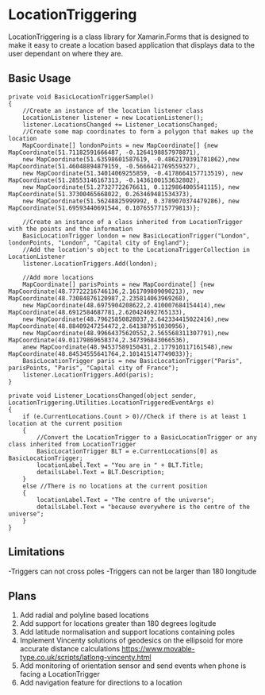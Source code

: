 # LocationTriggering
LocationTriggering is a class library for Xamarin.Forms that is designed to make it easy to create a location based application that displays data to the user dependant on where they are.



## Basic Usage
```
private void BasicLocationTriggerSample()
{
    //Create an instance of the location listener class
    LocationListener listener = new LocationListener();
    listener.LocationsChanged += Listener_LocationsChanged;
    //Create some map coordinates to form a polygon that makes up the location
    MapCoordinate[] londonPoints = new MapCoordinate[] {new MapCoordinate(51.71182591666487, -0.1264198857978871),
    new MapCoordinate(51.63598601587619, -0.4862170391781862),new MapCoordinate(51.46048894879159, -0.5666421769559327),
    new MapCoordinate(51.34014069255859, -0.4178664157713519), new MapCoordinate(51.28553146167313, -0.1436100153632802),
    new MapCoordinate(51.27327722676611, 0.1129864005541115), new MapCoordinate(51.37300465668022, 0.263469481534373),
    new MapCoordinate(51.56248825999992, 0.3789070374479286), new MapCoordinate(51.69593440691544, 0.1076557715779813)};

    //Create an instance of a class inherited from LocationTrigger with the points and the information
    BasicLocationTrigger london = new BasicLocationTrigger("London", londonPoints, "London", "Capital city of England");
    //Add the location's object to the LocationaTriggerCollection in LocationListener
    listener.LocationTriggers.Add(london);

    //Add more locations
    MapCoordinate[] parisPoints = new MapCoordinate[] {new MapCoordinate(48.77722216746136,2.161709809090213), new MapCoordinate(48.73084876120987,2.235814063969268),
    new MapCoordinate(48.6975904208622,2.410007684154414),new MapCoordinate(48.6912584687781,2.620424692765133),
    new MapCoordinate(48.79625850828037,2.642334415022416),new MapCoordinate(48.88409247254472,2.641387951030956),
    new MapCoordinate(48.99664375620552,2.565568311307791),new MapCoordinate(49.01179869658374,2.347396843066536),
    anew MapCoordinate(48.94537589150431,2.177910117161548),new MapCoordinate(48.84534555641764,2.101415147749033)};
    BasicLocationTrigger paris = new BasicLocationTrigger("Paris", parisPoints, "Paris", "Capital city of France");
    listener.LocationTriggers.Add(paris);
}

private void Listener_LocationsChanged(object sender, LocationTriggering.Utilities.LocationTriggeredEventArgs e)
{
    if (e.CurrentLocations.Count > 0)//Check if there is at least 1 location at the current position 
    {
        //Convert the LocationTrigger to a BasicLocationTrigger or any class inherited from LocationTrigger
        BasicLocationTrigger BLT = e.CurrentLocations[0] as BasicLocationTrigger;
        locationLabel.Text = "You are in " + BLT.Title;
        detailsLabel.Text = BLT.Description;
    }
    else //There is no locations at the current position
    {
        locationLabel.Text = "The centre of the universe";
        detailsLabel.Text = "because everywhere is the centre of the universe";
    }
}
```
## Limitations
-Triggers can not cross poles
-Triggers can not be larger than 180 longitude

## Plans
1. Add radial and polyline based locations
2. Add support for locations greater than 180 degrees logitude
3. Add latitude normalisation and support locations containing poles
4. Implement Vincenty solutions of geodesics on the ellipsoid for more accurate distance calculations https://www.movable-type.co.uk/scripts/latlong-vincenty.html
5. Add monitoring of orientation sensor and send events when phone is facing a LocationTrigger
6. Add navigation feature for directions to a location
